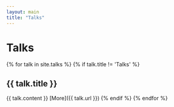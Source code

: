 ```yaml
---
layout: main
title: "Talks" 
---
```

# Talks

{% for talk in site.talks %}
{% if talk.title != 'Talks' %}
## {{ talk.title }}
{{ talk.content }}
[More]({{ talk.url }})
{% endif %}
{% endfor %}
